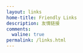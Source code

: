 ```yaml
---
layout: links
home-title: Friendly Links
description: 友情链接
comments:
  waline: true
permalink: /links.html
---
```


